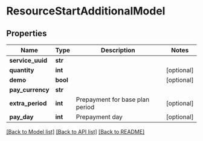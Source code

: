 # ResourceStartAdditionalModel

## Properties
Name | Type | Description | Notes
------------ | ------------- | ------------- | -------------
**service_uuid** | **str** |  | 
**quantity** | **int** |  | [optional] 
**demo** | **bool** |  | [optional] 
**pay_currency** | **str** |  | 
**extra_period** | **int** | Prepayment for base plan period | [optional] 
**pay_day** | **int** | Prepayment day | [optional] 

[[Back to Model list]](../README.md#documentation-for-models) [[Back to API list]](../README.md#documentation-for-api-endpoints) [[Back to README]](../README.md)


